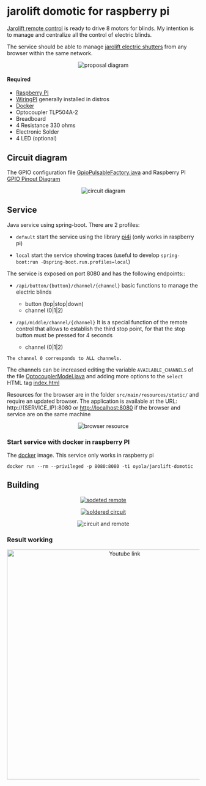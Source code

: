 # jarolift domotic for raspberry pi

[Jarolift remote control](https://www.jarolift.de/files/jarolift/manuals/handsender/en/Jarolift_TDRC_08_16_EN.pdf) is ready to drive 8 motors for blinds. My intention is to manage and centralize all the control of electric blinds.

The service should be able to manage [jarolift electric shutters](https://www.jarolift.de/rollladenmotoren.html) from any browser within the same network.

<p align="center">
   <img alt="proposal diagram" src="./.github/docs/proposal_diagram.png" />
</p>

#### Required

* [Raspberry PI](https://www.raspberrypi.org/)
* [WiringPI](http://wiringpi.com/) generally installed in distros
* [Docker](https://www.docker.com/blog/happy-pi-day-docker-raspberry-pi/)
* Optocoupler TLP504A-2
* Breadboard
* 4 Resistance 330 ohms
* Electronic Solder
* 4 LED (optional)

## Circuit diagram

The GPIO configuration file [GpioPulsableFactory.java](./src/main/java/com/jarolift/domotic/model/GpioPulsableFactory.java) 
and Raspberry PI [GPIO Pinout Diagram](https://pi4j.com/1.2/images/j8header-3b-plus.png) 

<p align="center">
   <img alt="circuit diagram" src="./.github/docs/circuit_diagram_wiringpi.png" />
</p>

## Service

Java service using spring-boot. There are 2 profiles:

* `default` start the service using the library [pi4j](https://pi4j.com/) (only works in raspberry pi)

* `local` start the service showing traces (useful to develop `spring-boot:run -Dspring-boot.run.profiles=local`) 

The service is exposed on port 8080 and has the following endpoints::

* `/api/button/{button}/channel/{channel}` basic functions to manage the electric blinds
    * button (top|stop|down)
    * channel (0|1|2)

* `/api/middle/channel/{channel}` It is a special function of the remote control that allows to establish the third stop point, for that the stop button must be pressed for 4 seconds
    * channel (0|1|2)
    
`The channel 0 corresponds to ALL channels.`
 
The channels can be increased editing the variable `AVAILABLE_CHANNELS` of the file [OptocouplerModel.java](./src/main/java/com/jarolift/domotic/model/OptocouplerModel.java)
and adding more options to the `select` HTML tag [index.html](./src/main/resources/static/index.html)

Resources for the browser are in the folder `src/main/resources/static/` and require an updated browser.
The application is available at the URL: http://{SERVICE_IP}:8080 or [http://localhost:8080](http://localhost:8080) if the browser and service are on the same machine

<p align="center">
   <img alt="browser resource" src="./.github/docs/browser.png" />
</p>

### Start service with docker in raspberry PI

The [docker](https://hub.docker.com/r/oyola/jarolift-domotic) image. This service only works in raspberry pi

`docker run --rm --privileged -p 8080:8080 -ti oyola/jarolift-domotic`

## Building

<p align="center">
   <a href="./.github/docs/soldered_remote_fullhd.jpg" target="_blank">
      <img alt="sodeted remote" src="./.github/docs/remote.jpg" />
   </a>
</p>

<p align="center">
    <a href="./.github/docs/soldered_circuit_fullhd.jpg" target="_blank">
      <img alt="soldered circuit" src="./.github/docs/soldered_circuit.jpg" />
   </a>   
</p>

<p align="center">
   <img alt="circuit and remote" src="./.github/docs/circuit_and_remote.jpg" />
</p>

### Result working

<p align="center">
    <a href="https://youtu.be/6_NcTPTVSaU">
        <img width="600" src="./.github/docs/capture_youtube.jpg" alt="Youtube link">
    </a>
</p>

